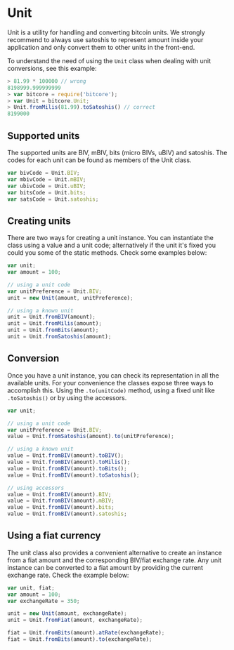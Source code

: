 # Unit

Unit is a utility for handling and converting bitcoin units. We strongly recommend to always use satoshis to represent amount inside your application and only convert them to other units in the front-end.

To understand the need of using the `Unit` class when dealing with unit conversions, see this example:

```javascript
> 81.99 * 100000 // wrong
8198999.999999999
> var bitcore = require('bitcore');
> var Unit = bitcore.Unit;
> Unit.fromMilis(81.99).toSatoshis() // correct
8199000
```

## Supported units

The supported units are BIV, mBIV, bits (micro BIVs, uBIV) and satoshis. The codes for each unit can be found as members of the Unit class.

```javascript
var bivCode = Unit.BIV;
var mbivCode = Unit.mBIV;
var ubivCode = Unit.uBIV;
var bitsCode = Unit.bits;
var satsCode = Unit.satoshis;
```

## Creating units

There are two ways for creating a unit instance. You can instantiate the class using a value and a unit code; alternatively if the unit it's fixed you could you some of the static methods. Check some examples below:

```javascript
var unit;
var amount = 100;

// using a unit code
var unitPreference = Unit.BIV;
unit = new Unit(amount, unitPreference);

// using a known unit
unit = Unit.fromBIV(amount);
unit = Unit.fromMilis(amount);
unit = Unit.fromBits(amount);
unit = Unit.fromSatoshis(amount);
```

## Conversion

Once you have a unit instance, you can check its representation in all the available units. For your convenience the classes expose three ways to accomplish this. Using the `.to(unitCode)` method, using a fixed unit like `.toSatoshis()` or by using the accessors.

```javascript
var unit;

// using a unit code
var unitPreference = Unit.BIV;
value = Unit.fromSatoshis(amount).to(unitPreference);

// using a known unit
value = Unit.fromBIV(amount).toBIV();
value = Unit.fromBIV(amount).toMilis();
value = Unit.fromBIV(amount).toBits();
value = Unit.fromBIV(amount).toSatoshis();

// using accessors
value = Unit.fromBIV(amount).BIV;
value = Unit.fromBIV(amount).mBIV;
value = Unit.fromBIV(amount).bits;
value = Unit.fromBIV(amount).satoshis;
```

## Using a fiat currency

The unit class also provides a convenient alternative to create an instance from a fiat amount and the corresponding BIV/fiat exchange rate. Any unit instance can be converted to a fiat amount by providing the current exchange rate. Check the example below:

```javascript
var unit, fiat;
var amount = 100;
var exchangeRate = 350;

unit = new Unit(amount, exchangeRate);
unit = Unit.fromFiat(amount, exchangeRate);

fiat = Unit.fromBits(amount).atRate(exchangeRate);
fiat = Unit.fromBits(amount).to(exchangeRate);
```
